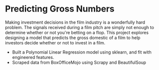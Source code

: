 # Predicting Gross Numbers

Making investment decisions in the film industry is a wonderfully hard problem. The signals received during a film pitch are simply not enough to determine whether or not you're betting on a flop. This project explores designing a model that predicts the gross domestic of a film to help investors decide whether or not to invest in a film.
- Built a Polynomial Linear Regression model using sklearn, and fit with engineered features.
- Scraped data from BoxOfficeMojo using Scrapy and BeautifulSoup

